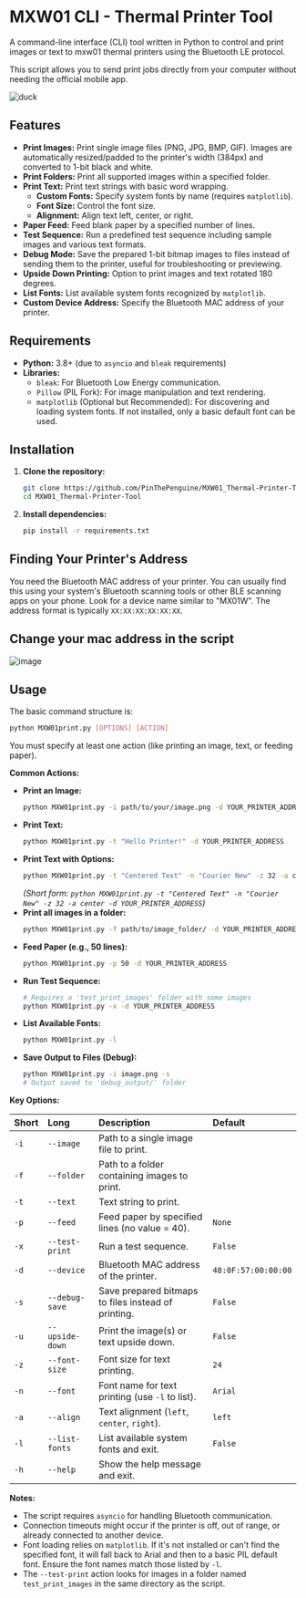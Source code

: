 # MXW01 CLI - Thermal Printer Tool

A command-line interface (CLI) tool written in Python to control and print images or text to mxw01 thermal printers using the Bluetooth LE protocol.

This script allows you to send print jobs directly from your computer without needing the official mobile app.

![duck](https://github.com/user-attachments/assets/c312d74f-dcb0-44c7-bedb-e543f40d926f)

## Features

*   **Print Images:** Print single image files (PNG, JPG, BMP, GIF). Images are automatically resized/padded to the printer's width (384px) and converted to 1-bit black and white.
*   **Print Folders:** Print all supported images within a specified folder.
*   **Print Text:** Print text strings with basic word wrapping.
    *   **Custom Fonts:** Specify system fonts by name (requires `matplotlib`).
    *   **Font Size:** Control the font size.
    *   **Alignment:** Align text left, center, or right.
*   **Paper Feed:** Feed blank paper by a specified number of lines.
*   **Test Sequence:** Run a predefined test sequence including sample images and various text formats.
*   **Debug Mode:** Save the prepared 1-bit bitmap images to files instead of sending them to the printer, useful for troubleshooting or previewing.
*   **Upside Down Printing:** Option to print images and text rotated 180 degrees.
*   **List Fonts:** List available system fonts recognized by `matplotlib`.
*   **Custom Device Address:** Specify the Bluetooth MAC address of your printer.

## Requirements

*   **Python:** 3.8+ (due to `asyncio` and `bleak` requirements)
*   **Libraries:**
    *   `bleak`: For Bluetooth Low Energy communication.
    *   `Pillow` (PIL Fork): For image manipulation and text rendering.
    *   `matplotlib` (Optional but Recommended): For discovering and loading system fonts. If not installed, only a basic default font can be used.

## Installation

1.  **Clone the repository:**
    ```bash
    git clone https://github.com/PinThePenguine/MXW01_Thermal-Printer-Tool.git
    cd MXW01_Thermal-Printer-Tool
    ```
2.  **Install dependencies:**
    ```bash
    pip install -r requirements.txt
    ```

## Finding Your Printer's Address

You need the Bluetooth MAC address of your printer. You can usually find this using your system's Bluetooth scanning tools or other BLE scanning apps on your phone. Look for a device name similar to "MX01W". The address format is typically `XX:XX:XX:XX:XX:XX`.

## Change your mac address in the script

![image](https://github.com/user-attachments/assets/b4a5b2e5-bdcd-47c9-882b-d8d7107950c4)

## Usage

The basic command structure is:

```bash
python MXW01print.py [OPTIONS] [ACTION]
```

You must specify at least one action (like printing an image, text, or feeding paper).

**Common Actions:**

*   **Print an Image:**
    ```bash
    python MXW01print.py -i path/to/your/image.png -d YOUR_PRINTER_ADDRESS
    ```
*   **Print Text:**
    ```bash
    python MXW01print.py -t "Hello Printer!" -d YOUR_PRINTER_ADDRESS
    ```
*   **Print Text with Options:**
    ```bash
    python MXW01print.py -t "Centered Text" -n "Courier New" -z 32 -a center -d YOUR_PRINTER_ADDRESS
    ```
    *(Short form: `python MXW01print.py -t "Centered Text" -n "Courier New" -z 32 -a center -d YOUR_PRINTER_ADDRESS`)*
*   **Print all images in a folder:**
    ```bash
    python MXW01print.py -f path/to/image_folder/ -d YOUR_PRINTER_ADDRESS
    ```
*   **Feed Paper (e.g., 50 lines):**
    ```bash
    python MXW01print.py -p 50 -d YOUR_PRINTER_ADDRESS
    ```
*   **Run Test Sequence:**
    ```bash
    # Requires a 'test_print_images' folder with some images
    python MXW01print.py -x -d YOUR_PRINTER_ADDRESS
    ```
*   **List Available Fonts:**
    ```bash
    python MXW01print.py -l
    ```
*   **Save Output to Files (Debug):**
    ```bash
    python MXW01print.py -i image.png -s
    # Output saved to 'debug_output/' folder
    ```

**Key Options:**

| Short | Long          | Description                                                    | Default                 |
| :---- | :------------ | :------------------------------------------------------------- | :---------------------- |
| `-i`  | `--image`     | Path to a single image file to print.                        |                         |
| `-f`  | `--folder`    | Path to a folder containing images to print.                 |                         |
| `-t`  | `--text`      | Text string to print.                                          |                         |
| `-p`  | `--feed`      | Feed paper by specified lines (no value = 40).             | `None`                  |
| `-x`  | `--test-print`| Run a test sequence.                                         | `False`                 |
| `-d`  | `--device`    | Bluetooth MAC address of the printer.                        | `48:0F:57:00:00:00`     |
| `-s`  | `--debug-save`| Save prepared bitmaps to files instead of printing.          | `False`                 |
| `-u`  | `--upside-down`| Print the image(s) or text upside down.                      | `False`                 |
| `-z`  | `--font-size` | Font size for text printing.                                 | `24`                    |
| `-n`  | `--font`      | Font name for text printing (use `-l` to list).              | `Arial`                 |
| `-a`  | `--align`     | Text alignment (`left`, `center`, `right`).                  | `left`                  |
| `-l`  | `--list-fonts`| List available system fonts and exit.                        | `False`                 |
| `-h`  | `--help`      | Show the help message and exit.                              |                         |

**Notes:**

*   The script requires `asyncio` for handling Bluetooth communication.
*   Connection timeouts might occur if the printer is off, out of range, or already connected to another device.
*   Font loading relies on `matplotlib`. If it's not installed or can't find the specified font, it will fall back to Arial and then to a basic PIL default font. Ensure the font names match those listed by `-l`.
*   The `--test-print` action looks for images in a folder named `test_print_images` in the same directory as the script.

